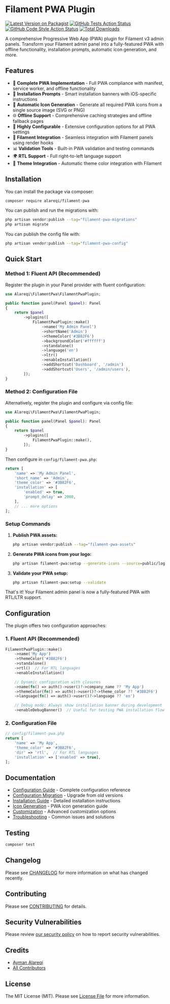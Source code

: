 # Filament PWA Plugin

[![Latest Version on Packagist](https://img.shields.io/packagist/v/alareqi/filament-pwa.svg?style=flat-square)](https://packagist.org/packages/alareqi/filament-pwa)
[![GitHub Tests Action Status](https://img.shields.io/github/actions/workflow/status/alareqi/filament-pwa/run-tests.yml?branch=main&label=tests&style=flat-square)](https://github.com/aymanalareqi/filament-pwa/actions?query=workflow%3Arun-tests+branch%3Amain)
[![GitHub Code Style Action Status](https://img.shields.io/github/actions/workflow/status/alareqi/filament-pwa/fix-php-code-style-issues.yml?branch=main&label=code%20style&style=flat-square)](https://github.com/aymanalareqi/filament-pwa/actions?query=workflow%3A"Fix+PHP+code+style+issues"+branch%3Amain)
[![Total Downloads](https://img.shields.io/packagist/dt/alareqi/filament-pwa.svg?style=flat-square)](https://packagist.org/packages/alareqi/filament-pwa)

A comprehensive Progressive Web App (PWA) plugin for Filament v3 admin panels. Transform your Filament admin panel into a fully-featured PWA with offline functionality, installation prompts, automatic icon generation, and more.

## Features

- 🚀 **Complete PWA Implementation** - Full PWA compliance with manifest, service worker, and offline functionality
- 📱 **Installation Prompts** - Smart installation banners with iOS-specific instructions
- 🎨 **Automatic Icon Generation** - Generate all required PWA icons from a single source image (SVG or PNG)
- 🌐 **Offline Support** - Comprehensive caching strategies and offline fallback pages
- 🔧 **Highly Configurable** - Extensive configuration options for all PWA settings
- 🎯 **Filament Integration** - Seamless integration with Filament panels using render hooks
- 📊 **Validation Tools** - Built-in PWA validation and testing commands
- 🌍 **RTL Support** - Full right-to-left language support
- 🎨 **Theme Integration** - Automatic theme color integration with Filament

## Installation

You can install the package via composer:

```bash
composer require alareqi/filament-pwa
```

You can publish and run the migrations with:

```bash
php artisan vendor:publish --tag="filament-pwa-migrations"
php artisan migrate
```

You can publish the config file with:

```bash
php artisan vendor:publish --tag="filament-pwa-config"
```

## Quick Start

### Method 1: Fluent API (Recommended)

Register the plugin in your Panel provider with fluent configuration:

```php
use Alareqi\FilamentPwa\FilamentPwaPlugin;

public function panel(Panel $panel): Panel
{
    return $panel
        ->plugins([
            FilamentPwaPlugin::make()
                ->name('My Admin Panel')
                ->shortName('Admin')
                ->themeColor('#3B82F6')
                ->backgroundColor('#ffffff')
                ->standalone()
                ->language('en')
                ->ltr()
                ->enableInstallation()
                ->addShortcut('Dashboard', '/admin')
                ->addShortcut('Users', '/admin/users'),
        ]);
}
```

### Method 2: Configuration File

Alternatively, register the plugin and configure via config file:

```php
use Alareqi\FilamentPwa\FilamentPwaPlugin;

public function panel(Panel $panel): Panel
{
    return $panel
        ->plugins([
            FilamentPwaPlugin::make(),
        ]);
}
```

Then configure in `config/filament-pwa.php`:

```php
return [
    'name' => 'My Admin Panel',
    'short_name' => 'Admin',
    'theme_color' => '#3B82F6',
    'installation' => [
        'enabled' => true,
        'prompt_delay' => 2000,
    ],
    // ... more options
];
```

### Setup Commands

1. **Publish PWA assets:**
   ```bash
   php artisan vendor:publish --tag="filament-pwa-assets"
   ```

2. **Generate PWA icons from your logo:**
   ```bash
   php artisan filament-pwa:setup --generate-icons --source=public/logo.svg
   ```

3. **Validate your PWA setup:**
   ```bash
   php artisan filament-pwa:setup --validate
   ```

That's it! Your Filament admin panel is now a fully-featured PWA with RTL/LTR support.

## Configuration

The plugin offers two configuration approaches:

### 1. Fluent API (Recommended)
```php
FilamentPwaPlugin::make()
    ->name('My App')
    ->themeColor('#3B82F6')
    ->standalone()
    ->rtl()  // For RTL languages
    ->enableInstallation()

    // Dynamic configuration with closures
    ->name(fn() => auth()->user()?->company_name ?? 'My App')
    ->themeColor(fn() => auth()->user()?->theme_color ?? '#3B82F6')
    ->language(fn() => auth()->user()?->language ?? 'en')

    // Debug mode: Always show installation banner during development
    ->enableDebugBanner()  // Useful for testing PWA installation flow
```

### 2. Configuration File
```php
// config/filament-pwa.php
return [
    'name' => 'My App',
    'theme_color' => '#3B82F6',
    'dir' => 'rtl',  // For RTL languages
    'installation' => ['enabled' => true],
];
```

## Documentation

- [Configuration Guide](docs/configuration-guide.md) - Complete configuration reference
- [Configuration Migration](docs/configuration-migration.md) - Upgrade from old versions
- [Installation Guide](docs/installation.md) - Detailed installation instructions
- [Icon Generation](docs/icon-generation.md) - PWA icon generation guide
- [Customization](docs/customization.md) - Advanced customization options
- [Troubleshooting](docs/troubleshooting.md) - Common issues and solutions

## Testing

```bash
composer test
```

## Changelog

Please see [CHANGELOG](CHANGELOG.md) for more information on what has changed recently.

## Contributing

Please see [CONTRIBUTING](CONTRIBUTING.md) for details.

## Security Vulnerabilities

Please review [our security policy](../../security/policy) on how to report security vulnerabilities.

## Credits

- [Ayman Alareqi](https://github.com/aymanalareqi)
- [All Contributors](../../contributors)

## License

The MIT License (MIT). Please see [License File](LICENSE.md) for more information.

